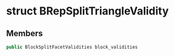 # struct BRepSplitTriangleValidity


## Members

```cpp
public BlockSplitFacetValidities block_validities

```



